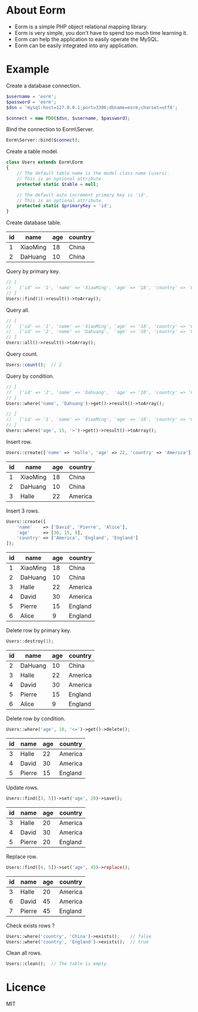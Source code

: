 # About Eorm #

- Eorm is a simple PHP object relational mapping library.
- Eorm is very simple, you don't have to spend too much time learning it.
- Eorm can help the application to easily operate the MySQL.
- Eorm can be easily integrated into any application.

# Example #

Create a database connection.

```php
$username = 'eorm';
$password = 'eorm';
$dsn = 'mysql:host=127.0.0.1;port=3306;dbname=eorm;charset=utf8';

$connect = new PDO($dsn, $username, $password);
```

Bind the connection to Eorm\Server.

```php
Eorm\Server::bind($connect);

```

Create a table model.

```php
class Users extends Eorm\Eorm
{
    // The default table name is the model class name (users).
    // This is an optional attribute.
    protected static $table = null;

    // The default auto increment primary key is 'id'.
    // This is an optional attribute.
    protected static $primaryKey = 'id';
}
```

Create database table.

| id         | name       | age        | country    |
| ---------- | ---------- | ---------- | ---------- |
| 1          | XiaoMing   | 18         | China      |
| 2          | DaHuang    | 10         | China      |

Query by primary key.

```php
// [
//   ['id' => '1', 'name' => 'XiaoMing', 'age' => '18', 'country' => 'China']
// ]
Users::find(1)->result()->toArray();
```

Query all.

```php
// [
//   ['id' => '1', 'name' => 'XiaoMing', 'age' => '18', 'country' => 'China'],
//   ['id' => '2', 'name' => 'Dahuang',  'age' => '10', 'country' => 'China'],
// ]
Users::all()->result()->toArray();
```

Query count.

```php
Users::count();  // 2
```

Query by condition.

```php
// [
//   ['id' => '2', 'name' => 'Dahuang',  'age' => '10', 'country' => 'China'],
// ]
Users::where('name', 'Dahuang')->get()->result()->toArray();

// [
//   ['id' => '1', 'name' => 'XiaoMing', 'age' => '18', 'country' => 'China']
// ]
Users::where('age', 15, '>')->get()->result()->toArray();
```

Insert row.

```php
Users::create(['name' => 'Halle', 'age' => 22, 'country' => 'America']);
```

| id         | name       | age        | country    |
| ---------- | ---------- | ---------- | ---------- |
| 1          | XiaoMing   | 18         | China      |
| 2          | DaHuang    | 10         | China      |
| 3          | Halle      | 22         | America    |

Insert 3 rows.

```php
Users::create([
    'name'    => ['David', 'Pierre', 'Alice'],
    'age'     => [30, 15, 9],
    'country' => ['America', 'England', 'England']
]);
```

| id         | name       | age        | country    |
| ---------- | ---------- | ---------- | ---------- |
| 1          | XiaoMing   | 18         | China      |
| 2          | DaHuang    | 10         | China      |
| 3          | Halle      | 22         | America    |
| 4          | David      | 30         | America    |
| 5          | Pierre     | 15         | England    |
| 6          | Alice      | 9          | England    |

Delete row by primary key.

```php
Users::destroy(1);
```

| id         | name       | age        | country    |
| ---------- | ---------- | ---------- | ---------- |
| 2          | DaHuang    | 10         | China      |
| 3          | Halle      | 22         | America    |
| 4          | David      | 30         | America    |
| 5          | Pierre     | 15         | England    |
| 6          | Alice      | 9          | England    |

Delete row by condition.

```php
Users::where('age', 10, '<=')->get()->delete();
```

| id         | name       | age        | country    |
| ---------- | ---------- | ---------- | ---------- |
| 3          | Halle      | 22         | America    |
| 4          | David      | 30         | America    |
| 5          | Pierre     | 15         | England    |

Update rows.

```php
Users::find([3, 5])->set('age', 20)->save();
```

| id         | name       | age        | country    |
| ---------- | ---------- | ---------- | ---------- |
| 3          | Halle      | 20         | America    |
| 4          | David      | 30         | America    |
| 5          | Pierre     | 20         | England    |

Replace row.

```php
Users::find([4, 5])->set('age', 45)->replace();
```

| id         | name       | age        | country    |
| ---------- | ---------- | ---------- | ---------- |
| 3          | Halle      | 20         | America    |
| 6          | David      | 45         | America    |
| 7          | Pierre     | 45         | England    |

Check exists rows ?

```php
Users::where('country', 'China')->exists();    // false
Users::where('country', 'England')->exists();  // true
```

Clean all rows.

```php
Users::clean();  // The table is empty.
```

# Licence #

MIT
